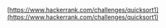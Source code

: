 [https://www.hackerrank.com/challenges/quicksort1](https://www.hackerrank.com/challenges/quicksort1)
